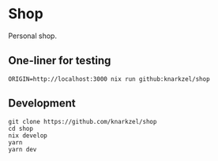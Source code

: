 # Shop

Personal shop.

## One-liner for testing

```
ORIGIN=http://localhost:3000 nix run github:knarkzel/shop
```

## Development

```
git clone https://github.com/knarkzel/shop
cd shop
nix develop
yarn
yarn dev
```
